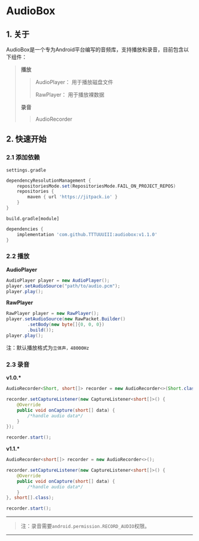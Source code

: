 # AudioBox

## 1. 关于

AudioBox是一个专为Android平台编写的音频库，支持播放和录音，目前包含以下组件：

> **播放**
> > AudioPlayer： 用于播放磁盘文件
> >
> > RawPlayer： 用于播放裸数据
>
> **录音**
>
> > AudioRecorder
>

## 2. 快速开始

### 2.1 添加依赖

`settings.gradle`

```groovy
dependencyResolutionManagement {
    repositoriesMode.set(RepositoriesMode.FAIL_ON_PROJECT_REPOS)
    repositories {
        maven { url 'https://jitpack.io' }
    }
}
```

`build.gradle[module]`

```groovy
dependencies {
    implementation 'com.github.TTTUUUIII:audiobox:v1.1.0'
}
```

### 2.2 播放

**AudioPlayer**

```java
AudioPlayer player = new AudioPlayer();
player.setAudioSource("path/to/audio.pcm");
player.play();
```

**RawPlayer**

```java
RawPlayer player = new RawPlayer();
player.setAudioSource(new RawPacket.Builder()
        .setBody(new byte[]{0, 0, 0})
        .build());
player.play();
```

注：默认播放格式为`立体声，48000Hz`

### 2.3 录音

**v1.0.\***

```java
AudioRecorder<Short, short[]> recorder = new AudioRecorder<>(Short.class);

recorder.setCaptureListener(new CaptureListener<short[]>() {
    @Override
    public void onCapture(short[] data) {
        /*handle audio data*/
    }
});

recorder.start();
```
**v1.1.\***

```java
AudioRecorder<short[]> recorder = new AudioRecorder<>();

recorder.setCaptureListener(new CaptureListener<short[]>() {
    @Override
    public void onCapture(short[] data) {
        /*handle audio data*/
    }
}, short[].class);

recorder.start();
```

***
> 注：录音需要`android.permission.RECORD_AUDIO`权限。
***
